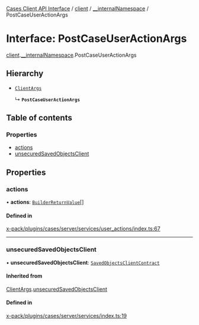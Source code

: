 [Cases Client API Interface](../README.md) / [client](../modules/client.md) / [\_\_internalNamespace](../modules/client.__internalNamespace.md) / PostCaseUserActionArgs

# Interface: PostCaseUserActionArgs

[client](../modules/client.md).[__internalNamespace](../modules/client.__internalNamespace.md).PostCaseUserActionArgs

## Hierarchy

- [`ClientArgs`](client.__internalNamespace.ClientArgs-1.md)

  ↳ **`PostCaseUserActionArgs`**

## Table of contents

### Properties

- [actions](client.__internalNamespace.PostCaseUserActionArgs.md#actions)
- [unsecuredSavedObjectsClient](client.__internalNamespace.PostCaseUserActionArgs.md#unsecuredsavedobjectsclient)

## Properties

### actions

• **actions**: [`BuilderReturnValue`](client.__internalNamespace.BuilderReturnValue.md)[]

#### Defined in

[x-pack/plugins/cases/server/services/user_actions/index.ts:67](https://github.com/elastic/kibana/blob/06b0f975f60/x-pack/plugins/cases/server/services/user_actions/index.ts#L67)

___

### unsecuredSavedObjectsClient

• **unsecuredSavedObjectsClient**: [`SavedObjectsClientContract`](../modules/client.__internalNamespace.md#savedobjectsclientcontract)

#### Inherited from

[ClientArgs](client.__internalNamespace.ClientArgs-1.md).[unsecuredSavedObjectsClient](client.__internalNamespace.ClientArgs-1.md#unsecuredsavedobjectsclient)

#### Defined in

[x-pack/plugins/cases/server/services/index.ts:19](https://github.com/elastic/kibana/blob/06b0f975f60/x-pack/plugins/cases/server/services/index.ts#L19)
